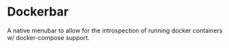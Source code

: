 # Dockerbar

A native menubar to allow for the introspection of running docker containers w/ docker-compose support.



